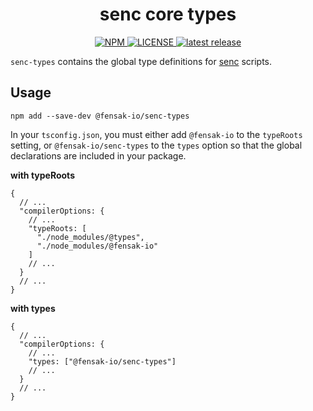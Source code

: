 <h1 align="center">senc core types</h1>

<p align="center">
  <a href="https://www.npmjs.com/package/@fensak-io/senc-types">
    <img alt="NPM" src="https://img.shields.io/npm/v/@fensak-io/senc-types.svg?style=for-the-badge">
  </a>
  <a href="https://github.com/fensak-io/senc/blob/main/LICENSE">
    <img alt="LICENSE" src="https://img.shields.io/github/license/fensak-io/senc?style=for-the-badge">
  </a>
  <a href="https://github.com/fensak-io/senc/releases/latest">
    <img alt="latest release" src="https://img.shields.io/github/v/release/fensak-io/senc?style=for-the-badge">
  </a>
</p>

`senc-types` contains the global type definitions for [senc](https://github.com/fensak-io/senc) scripts.

## Usage

```
npm add --save-dev @fensak-io/senc-types
```

In your `tsconfig.json`, you must either add `@fensak-io` to the `typeRoots` setting, or `@fensak-io/senc-types` to the
`types` option so that the global declarations are included in your package.

**with typeRoots**
```json5
{
  // ...
  "compilerOptions: {
    // ...
    "typeRoots: [
      "./node_modules/@types",
      "./node_modules/@fensak-io"
    ]
    // ...
  }
  // ...
}
```

**with types**
```json5
{
  // ...
  "compilerOptions: {
    // ...
    "types: ["@fensak-io/senc-types"]
    // ...
  }
  // ...
}
```
